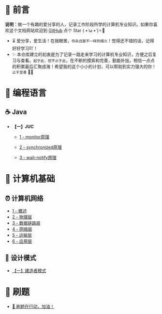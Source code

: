 # 🎨 前言

<b>说明</b>：做一个有趣的爱分享的人，记录工作阶段所学的计算机专业知识。如果你喜欢这个文档网站欢迎到 [GitHub](https://github.com/MyMonsterCat/MonsterNote) 点个 Star ( •̀ ω •́ )✧🔑

* ⏳ 爱分享，爱生活！在我眼里，`你永远是不一样的烟火`！觉得还不错的话，记得好好学习吖！
* ✨ 本仓库建立的初衷是为了记录一路走来学习的计算机专业知识，方便之后复习与查看。`起于此，但不止于此`，在不断的摸索和完善，勤能补拙，相信一点点的积累最后汇聚成海！希望我的这个小小的计划，可以帮助到实力强大的你！`止于至善`  🧡🧡



# 🍵 编程语言





## ☕️ Java



- **【一】JUC**

  - [1 - monitor原理](./Java/JUC/monitor原理.md)

  - [2 - synchronized原理](./Java/JUC/synchronized原理.md)

  - [3 - wait-notify原理](./Java/JUC/wait-notify原理.md)









# 🚀 计算机基础

## ⏰ 计算机网络

- [1 - 概述](./计算机基础/计算机网络/概述.md)
- [2 - 物理层](./计算机基础/计算机网络/物理层.md)
- [3 - 数据链路层](./计算机基础/计算机网络/数据链路层.md)
- [4 - 网络层](./计算机基础/计算机网络/网络层.md)
- [5 - 运输层](./计算机基础/计算机网络/运输层.md)
- [6 - 应用层](./计算机基础/计算机网络/应用层.md)





## 💭 设计模式

* [【一】建造者模式](./设计模式/建造者模式.md)



# 🐋 刷题

* [🍉 刷题在行动，加油！](https://github.com/MyMonsterCat/code)











